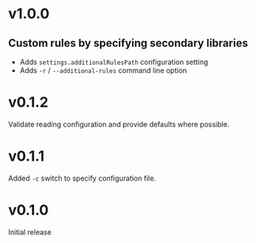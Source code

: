 # v1.0.0

## Custom rules by specifying secondary libraries

- Adds `settings.additionalRulesPath` configuration setting
- Adds `-r` / `--additional-rules` command line option

# v0.1.2

Validate reading configuration and provide defaults where possible.

# v0.1.1

Added `-c` switch to specify configuration file.

# v0.1.0

Initial release